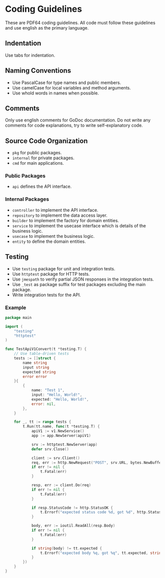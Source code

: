 Coding Guidelines
===

These are PDF64 coding guidelines. All code must follow these guidelines and use english as the primary language.

Indentation
---

Use tabs for indentation.

Naming Conventions
---

- Use PascalCase for type names and public members.
- Use camelCase for local variables and method arguments.
- Use whold words in names when possible.

Comments
---

Only use english comments for GoDoc documentation. Do not write any comments for code explanations, try to write self-explanatory code.

Source Code Organization
---

- `pkg` for public packages.
- `internal` for private packages.
- `cmd` for main applications.

### Public Packages

- `api` defines the API interface.

### Internal Packages

- `controller` to implement the API interface.
- `repository` to implement the data access layer.
- `builder` to implement the factory for domain entities.
- `service` to implement the usecase interface which is details of the business logic.
- `usecase` to implement the business logic.
- `entity` to define the domain entities.

Testing
---

- Use `testing` package for unit and integration tests.
- Use `httptest` package for HTTP tests.
- Use `jmespath` to verify partial JSON responses in the integration tests.
- Use `_test` as package suffix for test packages excluding the main package.
- Write integration tests for the API.

### Example

```go
package main

import (
    "testing"
    "httptest"
)

func TestApiV1Convert(t *testing.T) {
    // Use table-driven tests
    tests := []struct {
        name string
        input string
        expected string
        error error
    }{
        {
            name: "Test 1",
            input: "Hello, World!",
            expected: "Hello, World!",
            error: nil,
        },
    }

    for _, tt := range tests {
        t.Run(tt.name, func(t *testing.T) {
            apiV1 := v1.NewService()
            app := app.NewServer(apiV1)

            srv := httptest.NewServer(app)
            defer srv.Close()

            client := srv.Client()
            req, err := http.NewRequest("POST", srv.URL, bytes.NewBufferString(tt.input))
            if err != nil {
                t.Fatal(err)
            }

            resp, err := client.Do(req)
            if err != nil {
                t.Fatal(err)
            }

            if resp.StatusCode != http.StatusOK {
                t.Errorf("expected status code %d, got %d", http.StatusOK, resp.StatusCode)
            }

            body, err := ioutil.ReadAll(resp.Body)
            if err != nil {
                t.Fatal(err)
            }

            if string(body) != tt.expected {
                t.Errorf("expected body %q, got %q", tt.expected, string(body))
            }
        })
    }
}
```
